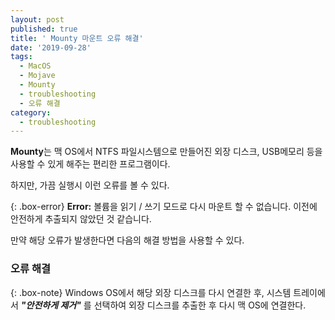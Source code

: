 ```yaml
---
layout: post
published: true
title: ' Mounty 마운트 오류 해결'
date: '2019-09-28'
tags:
  - MacOS
  - Mojave
  - Mounty
  - troubleshooting
  - 오류 해결
category:
  - troubleshooting
---
```

**Mounty**는 맥 OS에서 NTFS 파일시스템으로 만들어진 외장 디스크, USB메모리 등을 사용할 수 있게 해주는 편리한 프로그램이다.

하지만, 가끔 실행시 이런 오류를 볼 수 있다.

{: .box-error}
**Error:** 볼륨을 읽기 / 쓰기 모드로 다시 마운트 할 수 없습니다. 이전에 안전하게 추출되지 않았던 것 같습니다.

만약 해당 오류가 발생한다면 다음의 해결 방법을 사용할 수 있다.

### 오류 해결

{: .box-note}
Windows OS에서 해당 외장 디스크를 다시 연결한 후, 시스템 트레이에서 ***"안전하게 제거"*** 를 선택하여 외장 디스크를 추출한 후 다시 맥 OS에 연결한다.
